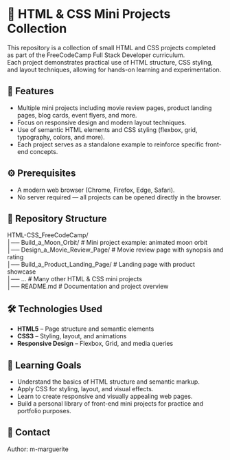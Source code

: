 # 📝 HTML & CSS Mini Projects Collection

This repository is a collection of small HTML and CSS projects completed as part of the FreeCodeCamp Full Stack Developer curriculum.  
Each project demonstrates practical use of HTML structure, CSS styling, and layout techniques, allowing for hands-on learning and experimentation.

## 🚀 Features

- Multiple mini projects including movie review pages, product landing pages, blog cards, event flyers, and more.  
- Focus on responsive design and modern layout techniques.  
- Use of semantic HTML elements and CSS styling (flexbox, grid, typography, colors, and more).  
- Each project serves as a standalone example to reinforce specific front-end concepts.  

## ⚙️ Prerequisites

- A modern web browser (Chrome, Firefox, Edge, Safari).  
- No server required — all projects can be opened directly in the browser.  

##  📂 Repository Structure

HTML-CSS_FreeCodeCamp/  
│── Build_a_Moon_Orbit/        # Mini project example: animated moon orbit  
│── Design_a_Movie_Review_Page/ # Movie review page with synopsis and rating  
│── Build_a_Product_Landing_Page/ # Landing page with product showcase  
│── …                          # Many other HTML & CSS mini projects  
│── README.md                  # Documentation and project overview  

##  🛠️ Technologies Used

- **HTML5** – Page structure and semantic elements  
- **CSS3** – Styling, layout, and animations  
- **Responsive Design** – Flexbox, Grid, and media queries  

##  🎯 Learning Goals

- Understand the basics of HTML structure and semantic markup.  
- Apply CSS for styling, layout, and visual effects.  
- Learn to create responsive and visually appealing web pages.  
- Build a personal library of front-end mini projects for practice and portfolio purposes.  

##  📧 Contact

Author: m-marguerite
